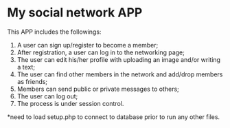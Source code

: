 # My social network APP
This APP includes the followings:
1. A user can sign up/register to become a member;
2. After registration, a user can log in to the networking page;
3. The user can edit his/her profile with uploading an image and/or writing a text;
4. The user can find other members in the network and add/drop members as friends;
5. Members can send public or private messages to others;
6. The user can log out;
7. The process is under session control.

*need to load setup.php to connect to database prior to run any other files. 
